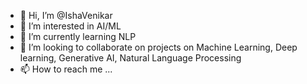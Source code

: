 - 👋 Hi, I’m @IshaVenikar
- 👀 I’m interested in AI/ML
- 🌱 I’m currently learning NLP
- 💞️ I’m looking to collaborate on projects on Machine Learning, Deep learning, Generative AI, Natural Language Processing
- 📫 How to reach me ...

<!---
IshaVenikar/IshaVenikar is a ✨ special ✨ repository because its `README.md` (this file) appears on your GitHub profile.
You can click the Preview link to take a look at your changes.
--->
